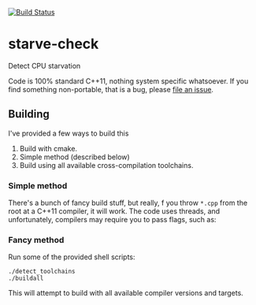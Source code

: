 [![Build Status](https://travis-ci.org/doug65536/starve-check.svg)](https://travis-ci.org/doug65536/starve-check)

# starve-check

Detect CPU starvation

Code is 100% standard C++11, nothing system specific
whatsoever. If you find something non-portable, that
is a bug, please
[file an issue](https://github.com/doug65536/starve-check/issues).

## Building

I've provided a few ways to build this

1. Build with cmake.
2. Simple method (described below)
3. Build using all available cross-compilation toolchains.

### Simple method
There's a bunch of fancy build stuff, but really,
f you throw `*.cpp` from the root at a C++11 compiler,
it will work. The code uses threads, and unfortunately,
compilers may require you to pass flags, such as:

### Fancy method

Run some of the provided shell scripts:

```
./detect_toolchains
./buildall
```

This will attempt to build with all available compiler
versions and targets.
